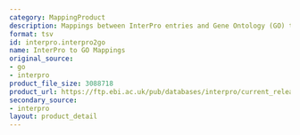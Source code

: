 ```yaml
---
category: MappingProduct
description: Mappings between InterPro entries and Gene Ontology (GO) terms
format: tsv
id: interpro.interpro2go
name: InterPro to GO Mappings
original_source:
- go
- interpro
product_file_size: 3088718
product_url: https://ftp.ebi.ac.uk/pub/databases/interpro/current_release/interpro2go
secondary_source:
- interpro
layout: product_detail
---
```

